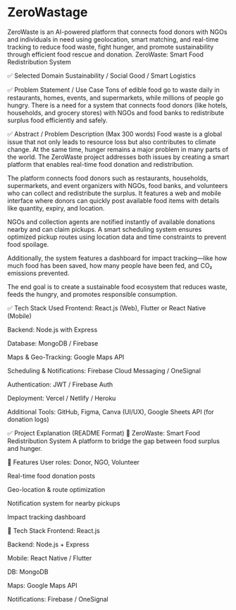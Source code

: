 # ZeroWastage
ZeroWaste is an AI-powered platform that connects food donors with NGOs and individuals in need using geolocation, smart matching, and real-time tracking to reduce food waste, fight hunger, and promote sustainability through efficient food rescue and donation.
ZeroWaste: Smart Food Redistribution System

✅ Selected Domain
Sustainability / Social Good / Smart Logistics

✅ Problem Statement / Use Case
Tons of edible food go to waste daily in restaurants, homes, events, and supermarkets, while millions of people go hungry. There is a need for a system that connects food donors (like hotels, households, and grocery stores) with NGOs and food banks to redistribute surplus food efficiently and safely.

✅ Abstract / Problem Description (Max 300 words)
Food waste is a global issue that not only leads to resource loss but also contributes to climate change. At the same time, hunger remains a major problem in many parts of the world. The ZeroWaste project addresses both issues by creating a smart platform that enables real-time food donation and redistribution.

The platform connects food donors such as restaurants, households, supermarkets, and event organizers with NGOs, food banks, and volunteers who can collect and redistribute the surplus. It features a web and mobile interface where donors can quickly post available food items with details like quantity, expiry, and location.

NGOs and collection agents are notified instantly of available donations nearby and can claim pickups. A smart scheduling system ensures optimized pickup routes using location data and time constraints to prevent food spoilage.

Additionally, the system features a dashboard for impact tracking—like how much food has been saved, how many people have been fed, and CO₂ emissions prevented.

The end goal is to create a sustainable food ecosystem that reduces waste, feeds the hungry, and promotes responsible consumption.

✅ Tech Stack Used
Frontend: React.js (Web), Flutter or React Native (Mobile)

Backend: Node.js with Express

Database: MongoDB / Firebase

Maps & Geo-Tracking: Google Maps API

Scheduling & Notifications: Firebase Cloud Messaging / OneSignal

Authentication: JWT / Firebase Auth

Deployment: Vercel / Netlify / Heroku

Additional Tools: GitHub, Figma, Canva (UI/UX), Google Sheets API (for donation logs)

✅ Project Explanation (README Format)
🌱 ZeroWaste: Smart Food Redistribution System
A platform to bridge the gap between food surplus and hunger.

🚀 Features
User roles: Donor, NGO, Volunteer

Real-time food donation posts

Geo-location & route optimization

Notification system for nearby pickups

Impact tracking dashboard

🔧 Tech Stack
Frontend: React.js

Backend: Node.js + Express

Mobile: React Native / Flutter

DB: MongoDB

Maps: Google Maps API

Notifications: Firebase / OneSignal
